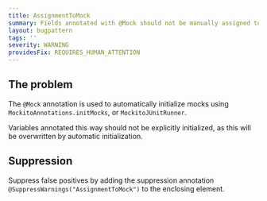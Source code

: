```yaml
---
title: AssignmentToMock
summary: Fields annotated with @Mock should not be manually assigned to.
layout: bugpattern
tags: ''
severity: WARNING
providesFix: REQUIRES_HUMAN_ATTENTION
---
```


<!--
*** AUTO-GENERATED, DO NOT MODIFY ***
To make changes, edit the @BugPattern annotation or the explanation in docs/bugpattern.
-->

## The problem
The `@Mock` annotation is used to automatically initialize mocks using
`MockitoAnnotations.initMocks`, or `MockitoJUnitRunner`.

Variables annotated this way should not be explicitly initialized, as this will
be overwritten by automatic initialization.

## Suppression
Suppress false positives by adding the suppression annotation `@SuppressWarnings("AssignmentToMock")` to the enclosing element.
